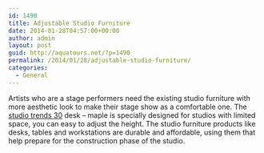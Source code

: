 ```yaml
---
id: 1490
title: Adjustable Studio Furniture
date: 2014-01-28T04:57:00+00:00
author: admin
layout: post
guid: http://aquatours.net/?p=1490
permalink: /2014/01/28/adjustable-studio-furniture/
categories:
  - General
---
```

Artists who are a stage performers need the existing studio furniture with more aesthetic look to make their stage show as a comfortable one. The [studio trends 30](http://www.guitarcenter.com/Studio-Trends-30--Desk---Maple-H74603-i1919617.gc) desk &#8211; maple is specially designed for studios with limited space, you can easy to adjust the height. The studio furniture products like desks, tables and workstations are durable and affordable, using them that help prepare for the construction phase of the studio.